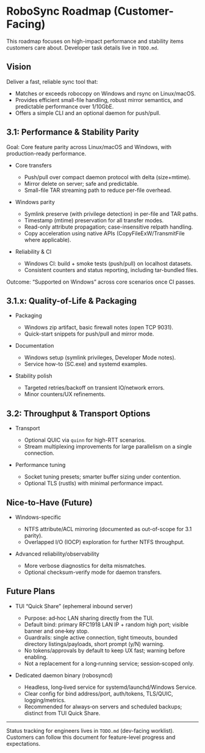 # RoboSync Roadmap (Customer-Facing)

This roadmap focuses on high-impact performance and stability items customers care about. Developer task details live in `TODO.md`.

## Vision

Deliver a fast, reliable sync tool that:
- Matches or exceeds robocopy on Windows and rsync on Linux/macOS.
- Provides efficient small-file handling, robust mirror semantics, and predictable performance over 1/10GbE.
- Offers a simple CLI and an optional daemon for push/pull.

## 3.1: Performance & Stability Parity

Goal: Core feature parity across Linux/macOS and Windows, with production-ready performance.

- Core transfers
  - Push/pull over compact daemon protocol with delta (size+mtime).
  - Mirror delete on server; safe and predictable.
  - Small-file TAR streaming path to reduce per-file overhead.

- Windows parity
  - Symlink preserve (with privilege detection) in per-file and TAR paths.
  - Timestamp (mtime) preservation for all transfer modes.
  - Read-only attribute propagation; case-insensitive relpath handling.
  - Copy acceleration using native APIs (CopyFileExW/TransmitFile where applicable).

- Reliability & CI
  - Windows CI: build + smoke tests (push/pull) on localhost datasets.
  - Consistent counters and status reporting, including tar-bundled files.

Outcome: “Supported on Windows” across core scenarios once CI passes.

## 3.1.x: Quality-of-Life & Packaging

- Packaging
  - Windows zip artifact, basic firewall notes (open TCP 9031).
  - Quick-start snippets for push/pull and mirror mode.

- Documentation
  - Windows setup (symlink privileges, Developer Mode notes).
  - Service how-to (SC.exe) and systemd examples.

- Stability polish
  - Targeted retries/backoff on transient IO/network errors.
  - Minor counters/UX refinements.

## 3.2: Throughput & Transport Options

- Transport
  - Optional QUIC via `quinn` for high-RTT scenarios.
  - Stream multiplexing improvements for large parallelism on a single connection.

- Performance tuning
  - Socket tuning presets; smarter buffer sizing under contention.
  - Optional TLS (rustls) with minimal performance impact.

## Nice-to-Have (Future)

- Windows-specific
  - NTFS attribute/ACL mirroring (documented as out-of-scope for 3.1 parity).
  - Overlapped I/O (IOCP) exploration for further NTFS throughput.

- Advanced reliability/observability
  - More verbose diagnostics for delta mismatches.
  - Optional checksum-verify mode for daemon transfers.

## Future Plans

- TUI “Quick Share” (ephemeral inbound server)
  - Purpose: ad‑hoc LAN sharing directly from the TUI.
  - Default bind: primary RFC1918 LAN IP + random high port; visible banner and one‑key stop.
  - Guardrails: single active connection, tight timeouts, bounded directory listings/payloads, short prompt (y/N) warning.
  - No tokens/approvals by default to keep UX fast; warning before enabling.
  - Not a replacement for a long‑running service; session‑scoped only.

- Dedicated daemon binary (robosyncd)
  - Headless, long‑lived service for systemd/launchd/Windows Service.
  - Clear config for bind address/port, auth/tokens, TLS/QUIC, logging/metrics.
  - Recommended for always‑on servers and scheduled backups; distinct from TUI Quick Share.

---

Status tracking for engineers lives in `TODO.md` (dev-facing worklist). Customers can follow this document for feature-level progress and expectations.
